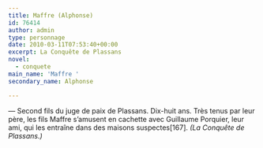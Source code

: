 ```yaml
---
title: Maffre (Alphonse)
id: 76414
author: admin
type: personnage
date: 2010-03-11T07:53:40+00:00
excerpt: La Conquête de Plassans
novel:
  - conquete
main_name: 'Maffre '
secondary_name: Alphonse

---
```

<span>— </span>Second fils du juge de paix de Plassans. Dix-huit ans. Très tenus par leur père, les fils Maffre s’amusent en cachette avec Guillaume Porquier, leur ami, qui les entraîne dans des maisons suspectes[167]. _(La Conquête de Plassans.)_
